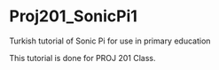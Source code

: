# Proj201_SonicPi1
Turkish tutorial of Sonic Pi for use in primary education

This tutorial is done for PROJ 201 Class.

